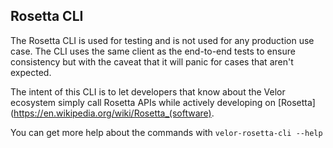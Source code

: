 ## Rosetta CLI

The Rosetta CLI is used for testing and is not used for any production use case.  The CLI uses the same client as the end-to-end tests to ensure consistency but with the caveat that it will panic for cases that aren't expected.

The intent of this CLI is to let developers that know about the Velor ecosystem simply call Rosetta APIs while actively developing on [Rosetta](https://en.wikipedia.org/wiki/Rosetta_(software).

You can get more help about the commands with `velor-rosetta-cli --help`

